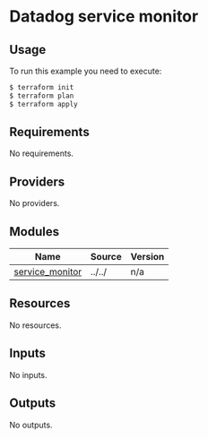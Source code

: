 # Datadog service monitor

## Usage

To run this example you need to execute:

```bash
$ terraform init
$ terraform plan
$ terraform apply
```

<!-- BEGIN_TF_DOCS -->
## Requirements

No requirements.

## Providers

No providers.

## Modules

| Name | Source | Version |
|------|--------|---------|
| <a name="module_service_monitor"></a> [service\_monitor](#module\_service\_monitor) | ../../ | n/a |

## Resources

No resources.

## Inputs

No inputs.

## Outputs

No outputs.
<!-- END_TF_DOCS -->